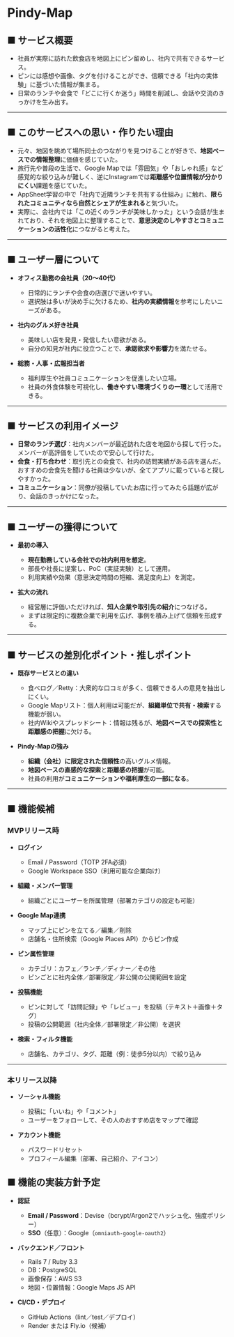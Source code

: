# Pindy-Map

## ■ サービス概要
- 社員が実際に訪れた飲食店を地図上にピン留めし、社内で共有できるサービス。  
- ピンには感想や画像、タグを付けることができ、信頼できる「社内の実体験」に基づいた情報が集まる。  
- 日常のランチや会食で「どこに行くか迷う」時間を削減し、会話や交流のきっかけを生み出す。  

---

## ■ このサービスへの思い・作りたい理由
- 元々、地図を眺めて場所同士のつながりを見つけることが好きで、**地図ベースでの情報整理**に価値を感じていた。  
- 旅行先や普段の生活で、Google Mapでは「雰囲気」や「おしゃれ感」など感覚的な絞り込みが難しく、逆にInstagramでは**距離感や位置情報が分かりにくい**課題を感じていた。  
- AppSheet学習の中で「社内で近隣ランチを共有する仕組み」に触れ、**限られたコミュニティなら自然とシェアが生まれる**と気づいた。  
- 実際に、会社内では「この近くのランチが美味しかった」という会話が生まれており、それを地図上に整理することで、**意思決定のしやすさとコミュニケーションの活性化**につながると考えた。  

---

## ■ ユーザー層について
- **オフィス勤務の会社員（20〜40代）**  
  - 日常的にランチや会食の店選びで迷いやすい。  
  - 選択肢は多いが決め手に欠けるため、**社内の実績情報**を参考にしたいニーズがある。  

- **社内のグルメ好き社員**  
  - 美味しい店を発見・発信したい意欲がある。  
  - 自分の知見が社内に役立つことで、**承認欲求や影響力**を満たせる。  

- **総務・人事・広報担当者**  
  - 福利厚生や社員コミュニケーションを促進したい立場。  
  - 社員の外食体験を可視化し、**働きやすい環境づくりの一環**として活用できる。  

---

## ■ サービスの利用イメージ
- **日常のランチ選び**：社内メンバーが最近訪れた店を地図から探して行った。メンバーが高評価をしていたので安心して行けた。  
- **会食・打ち合わせ**：取引先との会食で、社内の訪問実績がある店を選んだ。おすすめの会食先を聞ける社員は少ないが、全てアプリに載っていると探しやすかった。  
- **コミュニケーション**：同僚が投稿していたお店に行ってみたら話題が広がり、会話のきっかけになった。

---

## ■ ユーザーの獲得について
- **最初の導入**  
  - **現在勤務している会社での社内利用を想定**。  
  - 部長や社長に提案し、PoC（実証実験）として運用。  
  - 利用実績や効果（意思決定時間の短縮、満足度向上）を測定。  

- **拡大の流れ**  
  - 経営層に評価いただければ、**知人企業や取引先の紹介**につなげる。  
  - まずは限定的に複数企業で利用を広げ、事例を積み上げて信頼を形成する。  

---

## ■ サービスの差別化ポイント・推しポイント
- **既存サービスとの違い**  
  - 食べログ／Retty：大衆的な口コミが多く、信頼できる人の意見を抽出しにくい。  
  - Google Mapリスト：個人利用は可能だが、**組織単位で共有・検索**する機能が弱い。  
  - 社内Wikiやスプレッドシート：情報は残るが、**地図ベースでの探索性と距離感の把握**に欠ける。  

- **Pindy-Mapの強み**  
  - **組織（会社）に限定された信頼性**の高いグルメ情報。  
  - **地図ベースの直感的な探索**と**距離感の把握**が可能。  
  - 社員の利用が**コミュニケーションや福利厚生の一部になる**。  

---

## ■ 機能候補

### MVPリリース時
- **ログイン**
  - Email / Password（TOTP 2FA必須）
  - Google Workspace SSO（利用可能な企業向け）

- **組織・メンバー管理**
  - 組織ごとにユーザーを所属管理（部署カテゴリの設定も可能）

- **Google Map連携**
  - マップ上にピンを立てる／編集／削除
  - 店舗名・住所検索（Google Places API）からピン作成

- **ピン属性管理**
  - カテゴリ：カフェ／ランチ／ディナー／その他
  - ピンごとに社内全体／部署限定／非公開の公開範囲を設定

- **投稿機能**
  - ピンに対して「訪問記録」や「レビュー」を投稿（テキスト＋画像＋タグ）
  - 投稿の公開範囲（社内全体／部署限定／非公開）を選択

- **検索・フィルタ機能**
  - 店舗名、カテゴリ、タグ、距離（例：徒歩5分以内）で絞り込み

---

### 本リリース以降
- **ソーシャル機能**
  - 投稿に「いいね」や「コメント」
  - ユーザーをフォローして、その人のおすすめ店をマップで確認

- **アカウント機能**
  - パスワードリセット
  - プロフィール編集（部署、自己紹介、アイコン）


## ■ 機能の実装方針予定

- **認証**
  - **Email / Password**：Devise（bcrypt/Argon2でハッシュ化、強度ポリシー）
  - **SSO**（任意）：Google（`omniauth-google-oauth2`）

- **バックエンド／フロント**
  - Rails 7 / Ruby 3.3
  - DB：PostgreSQL
  - 画像保存：AWS S3
  - 地図・位置情報：Google Maps JS API

- **CI/CD・デプロイ**
  - GitHub Actions（lint／test／デプロイ）
  - Render または Fly.io（候補）
